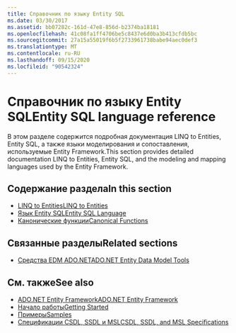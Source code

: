 ```yaml
---
title: Справочник по языку Entity SQL
ms.date: 03/30/2017
ms.assetid: bb07282c-161d-47e8-856d-b2374ba18181
ms.openlocfilehash: 41c08fa1ff4706be5c8437e6d0ba3b413cfdb5bc
ms.sourcegitcommit: 27a15a55019f6b5f2733961738babe94aec0def3
ms.translationtype: MT
ms.contentlocale: ru-RU
ms.lasthandoff: 09/15/2020
ms.locfileid: "90542324"
---
```

# <a name="entity-sql-language-reference"></a><span data-ttu-id="9eeb9-102">Справочник по языку Entity SQL</span><span class="sxs-lookup"><span data-stu-id="9eeb9-102">Entity SQL language reference</span></span>

<span data-ttu-id="9eeb9-103">В этом разделе содержится подробная документация LINQ to Entities, Entity SQL, а также языки моделирования и сопоставления, используемые Entity Framework.</span><span class="sxs-lookup"><span data-stu-id="9eeb9-103">This section provides detailed documentation LINQ to Entities, Entity SQL, and the modeling and mapping languages used by the Entity Framework.</span></span>
  
## <a name="in-this-section"></a><span data-ttu-id="9eeb9-104">Содержание раздела</span><span class="sxs-lookup"><span data-stu-id="9eeb9-104">In this section</span></span>
  
- [<span data-ttu-id="9eeb9-105">LINQ to Entities</span><span class="sxs-lookup"><span data-stu-id="9eeb9-105">LINQ to Entities</span></span>](linq-to-entities.md)
- [<span data-ttu-id="9eeb9-106">Язык Entity SQL</span><span class="sxs-lookup"><span data-stu-id="9eeb9-106">Entity SQL Language</span></span>](entity-sql-language.md)
- [<span data-ttu-id="9eeb9-107">Канонические функции</span><span class="sxs-lookup"><span data-stu-id="9eeb9-107">Canonical Functions</span></span>](canonical-functions.md)

## <a name="related-sections"></a><span data-ttu-id="9eeb9-108">Связанные разделы</span><span class="sxs-lookup"><span data-stu-id="9eeb9-108">Related sections</span></span>

- <span data-ttu-id="9eeb9-109">[Средства EDM ADO.NET](/previous-versions/dotnet/netframework-4.0/bb399249(v=vs.100))</span><span class="sxs-lookup"><span data-stu-id="9eeb9-109">[ADO.NET Entity Data Model Tools](/previous-versions/dotnet/netframework-4.0/bb399249(v=vs.100))</span></span>  
  
## <a name="see-also"></a><span data-ttu-id="9eeb9-110">См. также</span><span class="sxs-lookup"><span data-stu-id="9eeb9-110">See also</span></span>

- [<span data-ttu-id="9eeb9-111">ADO.NET Entity Framework</span><span class="sxs-lookup"><span data-stu-id="9eeb9-111">ADO.NET Entity Framework</span></span>](../index.md)
- [<span data-ttu-id="9eeb9-112">Начало работы</span><span class="sxs-lookup"><span data-stu-id="9eeb9-112">Getting Started</span></span>](../getting-started.md)
- <span data-ttu-id="9eeb9-113">[Примеры](/previous-versions/dotnet/netframework-4.0/bb738547(v=vs.100))</span><span class="sxs-lookup"><span data-stu-id="9eeb9-113">[Samples](/previous-versions/dotnet/netframework-4.0/bb738547(v=vs.100))</span></span>
- [<span data-ttu-id="9eeb9-114">Спецификации CSDL, SSDL и MSL</span><span class="sxs-lookup"><span data-stu-id="9eeb9-114">CSDL, SSDL, and MSL Specifications</span></span>](/ef/ef6/modeling/designer/advanced/edmx/csdl-spec)
